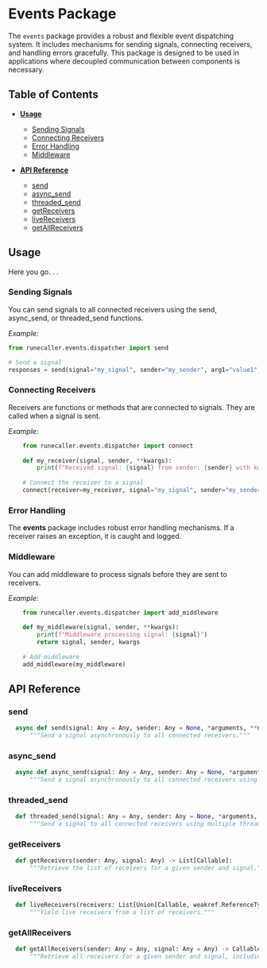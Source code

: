 # Events Package

The `events` package provides a robust and flexible event dispatching system. It includes mechanisms for sending signals, connecting receivers, and handling errors gracefully. This package is designed to be used in applications where decoupled communication between components is necessary.

## Table of Contents

- **[Usage](#usage)** 
  - [Sending Signals](#sending-signals)
  - [Connecting Receivers](#connecting-receivers)
  - [Error Handling](#error-handling)
  - [Middleware](#middleware)


- **[API Reference](#api-reference)**
  - [send](#send)
  - [async_send](#async_send)
  - [threaded_send](#threaded_send)
  - [getReceivers](#getReceivers)
  - [liveReceivers](#liveReceivers)
  - [getAllReceivers](#getAllReceivers)

## Usage
Here you go. . . 

### Sending Signals
You can send signals to all connected receivers using the send, async_send, or threaded_send functions.

*Example:*
```python
from runecaller.events.dispatcher import send

# Send a signal
responses = send(signal="my_signal", sender="my_sender", arg1="value1", arg2="value2")
```



### Connecting Receivers
Receivers are functions or methods that are connected to signals. They are called when a signal is sent.

*Example:*
```python
    from runecaller.events.dispatcher import connect
    
    def my_receiver(signal, sender, **kwargs):
        print(f"Received signal: {signal} from sender: {sender} with kwargs: {kwargs}")
    
    # Connect the receiver to a signal
    connect(receiver=my_receiver, signal="my_signal", sender="my_sender")
```

### Error Handling
The **events** package includes robust error handling mechanisms. If a receiver raises an exception, it is caught and logged.

### Middleware
You can add middleware to process signals before they are sent to receivers.

*Example:*
```python
    from runecaller.events.dispatcher import add_middleware
    
    def my_middleware(signal, sender, **kwargs):
        print(f"Middleware processing signal: {signal}")
        return signal, sender, kwargs
    
    # Add middleware
    add_middleware(my_middleware)
```

## API Reference

### send
```python
  async def send(signal: Any = Any, sender: Any = None, *arguments, **named) -> List[Tuple[Callable, Any]]:
      """Send a signal asynchronously to all connected receivers."""
```

### async_send
```python
  async def async_send(signal: Any = Any, sender: Any = None, *arguments, **named) -> List[Tuple[Callable, Any]]:
      """Send a signal asynchronously to all connected receivers using a queue."""
```

### threaded_send
```python
  def threaded_send(signal: Any = Any, sender: Any = None, *arguments, **named) -> List[Tuple[Callable, Any]]:
      """Send a signal to all connected receivers using multiple threads."""
```

### getReceivers
```python
  def getReceivers(sender: Any, signal: Any) -> List[Callable]:
      """Retrieve the list of receivers for a given sender and signal."""
```

### liveReceivers
```python
  def liveReceivers(receivers: List[Union[Callable, weakref.ReferenceType]]) -> Callable:
      """Yield live receivers from a list of receivers."""
```

### getAllReceivers
```python
  def getAllReceivers(sender: Any = Any, signal: Any = Any) -> Callable:
      """Retrieve all receivers for a given sender and signal, including wildcards."""
```